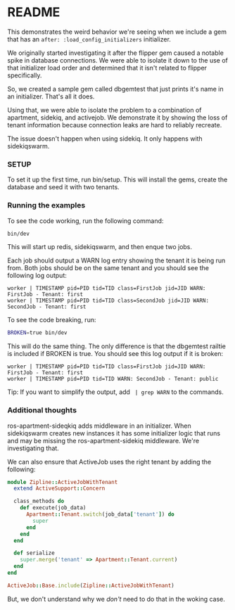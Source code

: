 # README

This demonstrates the weird behavior we're seeing when we include a gem that
has an `after: :load_config_initializers` initializer.

We originally started investigating it after the flipper gem caused a notable
spike in database connections. We were able to isolate it down to the use of
that initializer load order and determined that it isn't related to flipper
specifically.

So, we created a sample gem called dbgemtest that just prints it's name in an
initializer. That's all it does.

Using that, we were able to isolate the problem to a combination of apartment,
sidekiq, and activejob. We demonstrate it by showing the loss of tenant
information because connection leaks are hard to reliably recreate.

The issue doesn't happen when using sidekiq. It only happens with sidekiqswarm.

### SETUP

To set it up the first time, run bin/setup. This will install the gems, create
the database and seed it with two tenants.

### Running the examples

To see the code working, run the following command:

```bash
bin/dev
```

This will start up redis, sidekiqswarm, and then enque two jobs.

Each job should output a WARN log entry showing the tenant it is being run
from. Both jobs should be on the same tenant and you should see the following
log output:

```
worker | TIMESTAMP pid=PID tid=TID class=FirstJob jid=JID WARN: FirstJob - Tenant: first
worker | TIMESTAMP pid=PID tid=TID class=SecondJob jid=JID WARN: SecondJob - Tenant: first
```

To see the code breaking, run:

```bash
BROKEN=true bin/dev
```

This will do the same thing. The only difference is that the dbgemtest railtie
is included if BROKEN is true. You should see this log output if it is broken:

```
worker | TIMESTAMP pid=PID tid=TID class=FirstJob jid=JID WARN: FirstJob - Tenant: first
worker | TIMESTAMP pid=PID tid=TID WARN: SecondJob - Tenant: public
```

Tip: If you want to simplify the output, add ` | grep WARN` to the commands.

### Additional thoughts

ros-apartment-sideqkiq adds middleware in an initializer. When sidekiqswarm
creates new instances it has some initializer logic that runs and may be missing
the ros-apartment-sidekiq middleware. We're investigating that.

We can also ensure that ActiveJob uses the right tenant by adding the following:

```ruby
module Zipline::ActiveJobWithTenant
  extend ActiveSupport::Concern

  class_methods do
    def execute(job_data)
      Apartment::Tenant.switch(job_data['tenant']) do
        super
      end
    end
  end

  def serialize
    super.merge('tenant' => Apartment::Tenant.current)
  end
end

ActiveJob::Base.include(Zipline::ActiveJobWithTenant)
```

But, we don't understand why we *don't* need to do that in the woking case.

